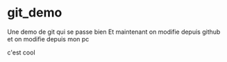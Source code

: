 # git_demo
Une demo de git qui se passe bien
Et maintenant on modifie depuis github
et on modifie depuis mon pc

c'est cool
